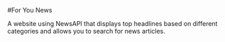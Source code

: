 #For You News

A website using NewsAPI that displays top headlines based on different categories and allows you to search for news articles.